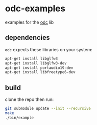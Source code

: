 # odc-examples

examples for the [odc](https://github.com/dfirebaugh/odc) lib

## dependencies
`odc` expects these libraries on your system:

```bash
apt-get install libglfw3
apt-get install libglfw3-dev
apt-get install portaudio19-dev
apt-get install libfreetype6-dev
```

## build

clone the repo then run:

```bash
git submodule update --init --recursive
make
./bin/example
```

